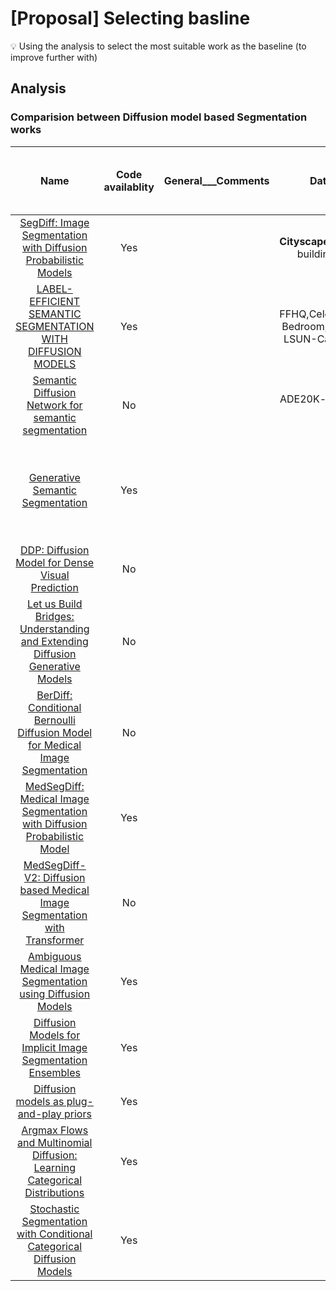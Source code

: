 # [Proposal] Selecting basline
    

:bulb: Using the analysis to select the most suitable work as the baseline (to improve further with)

  
## Analysis 
 
### Comparision between Diffusion model based Segmentation works 

    
| Name | Code availablity | General___Comments  | Dataset used | Published or not |  Performance (in mIoU, of cityscapes or common dataset) | Input modality |
|:----------------------:|:-------------------:|:------------:|:-------------:|:--------------:|:----------------------:|:--------------------:|
|   [SegDiff: Image Segmentation with Diffusion Probabilistic Models](https://arxiv.org/pdf/2112.00390.pdf )   |  Yes   |                       |  **Cityscapes Val**, Vaihingen building, MoNuSeg | No  |   |              RGB image   |
|    [LABEL-EFFICIENT SEMANTIC SEGMENTATION WITH DIFFUSION MODELS](https://openreview.net/pdf?id=SlxSY2UZQT)   |   Yes  |                       |    FFHQ,CelebAMask,LSUN-Bedroom, ADE-Bedroom, LSUN-Cat, LSUN-Horse   | ICLR'22  |           |  RGB image   |
|    [Semantic Diffusion Network for semantic segmentation](https://proceedings.neurips.cc/paper_files/paper/2022/file/396446770f5e8496ca1feb02079d4fb7-Paper-Conference.pdf)    |    No     |                          |     ADE20K-val, Cityscapes-val.  |  NeurIPS'22       |         |    RGB image  |
| [Generative Semantic Segmentation](https://arxiv.org/pdf/2303.11316.pdf) |  Yes   |              |                             |  CVPR'23  |       | image conditioned mask generation problem (i think both rgb and label) | 
| [DDP: Diffusion Model for Dense Visual Prediction](https://arxiv.org/pdf/2303.17559.pdf) |  No   |                           |               |  No  |       | both RGB and label images| 
| [Let us Build Bridges: Understanding and Extending Diffusion Generative Models](https://arxiv.org/pdf/2208.14699.pdf) |  No   |              |                          |  NeurIPS'22 workshop  |       |  | 
| [BerDiff: Conditional Bernoulli Diffusion Model for Medical Image Segmentation](https://arxiv.org/pdf/2304.04429.pdf) |  No   |              |                             |  No  |       | Input image conditioning | 
| [MedSegDiff: Medical Image Segmentation with Diffusion Probabilistic Model](https://openreview.net/pdf?id=Jdw-cm2jG9) |  Yes  |              |                             |  MIDL'23  |       | Input image conditioning | 
| [MedSegDiff-V2: Diffusion based Medical Image Segmentation with Transformer](https://arxiv.org/pdf/2301.11798.pdf) |  No |              |                             |  No  |       |  | 
| [Ambiguous Medical Image Segmentation using Diffusion Models](https://arxiv.org/pdf/2304.04745.pdf) |  Yes |              |                             |  CVPR'23  |       | Input image conditioning | 
| [Diffusion Models for Implicit Image Segmentation Ensembles](https://arxiv.org/pdf/2112.03145.pdf) |  Yes |              |                             | No  |       |    Different input images conditioning |
| [Diffusion models as plug-and-play priors](https://arxiv.org/pdf/2206.09012.pdf) |  Yes  |              |                             | NeurIPS'22   |       |    Image and weak labels as inputs |
| [Argmax Flows and Multinomial Diffusion: Learning Categorical Distributions](https://proceedings.neurips.cc/paper_files/paper/2021/file/67d96d458abdef21792e6d8e590244e7-Paper.pdf) |  Yes  |              |                             | NeurIPS'21   |       |    generating segmentaiton labels from categorical noise as input |
| [Stochastic Segmentation with Conditional Categorical Diffusion Models](https://arxiv.org/pdf/2303.08888.pdf) |  Yes  |              |                             | No   |       |   RGB image conditioning with categorical noise as input |

    
